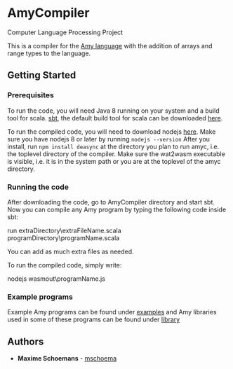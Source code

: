 # AmyCompiler

Computer Language Processing Project

This is a compiler for the [Amy language](http://lara.epfl.ch/w/cc18:amy_specification) with the addition of arrays and range types to the language.

## Getting Started

### Prerequisites

To run the code, you will need Java 8 running on your system and a build tool for scala.
[sbt](https://www.scala-sbt.org/), the default build tool for scala can be downloaded [here](https://www.scala-sbt.org/download.html).

To run the compiled code, you will need to download nodejs [here](https://nodejs.org/en/download/).
Make sure you have nodejs 8 or later by running `nodejs --version`
After you install, run `npm install deasync` at the directory you plan to run amyc, i.e. the toplevel directory of the compiler. 
Make sure the wat2wasm executable is visible, i.e. it is in the system path or you are at the toplevel of the amyc directory.

### Running the code

After downloading the code, go to AmyCompiler directory and start sbt.
Now you can compile any Amy program by typing the following code inside sbt:

  run extraDirectory\extraFileName.scala programDirectory\programName.scala

You can add as much extra files as needed.

To run the compiled code, simply write:

  nodejs wasmout\programName.js
  
### Example programs

Example Amy programs can be found under [examples](/examples/) and Amy libraries used in some of these programs can be found under [library](/library/)

## Authors

* **Maxime Schoemans** - [mschoema](https://github.com/mschoema)
